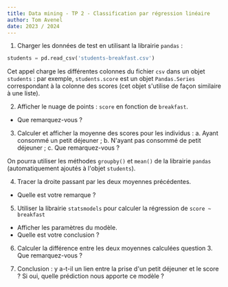 ```yaml
---
title: Data mining - TP 2 - Classification par régression linéaire
author: Tom Avenel
date: 2023 / 2024
---
```


1. Charger les données de test en utilisant la librairie `pandas` :

```python
students = pd.read_csv('students-breakfast.csv')
```

Cet appel charge les différentes colonnes du fichier `csv` dans un objet `students` : par exemple, `students.score` est un objet `Pandas.Series` correspondant à la colonne des scores (cet objet s'utilise de façon similaire à une liste).

2. Afficher le nuage de points : `score` en fonction de `breakfast`.
  - Que remarquez-vous ?

3. Calculer et afficher la moyenne des scores pour les individus :
  a. Ayant consommé un petit déjeuner ;
  b. N'ayant pas consommé de petit déjeuner ;
  c. Que remarquez-vous ?

On pourra utiliser les méthodes `groupby()` et `mean()` de la librairie `pandas` (automatiquement ajoutés à l'objet `students`).

4. Tracer la droite passant par les deux moyennes précédentes.
  - Quelle est votre remarque ?

5. Utiliser la librairie `statsmodels` pour calculer la régression de `score ~ breakfast`
  - Afficher les paramètres du modèle.
  - Quelle est votre conclusion ?

6. Calculer la différence entre les deux moyennes calculées question 3. Que remarquez-vous ?

7. Conclusion : y a-t-il un lien entre la prise d'un petit déjeuner et le score ? Si oui, quelle prédiction nous apporte ce modèle ?
